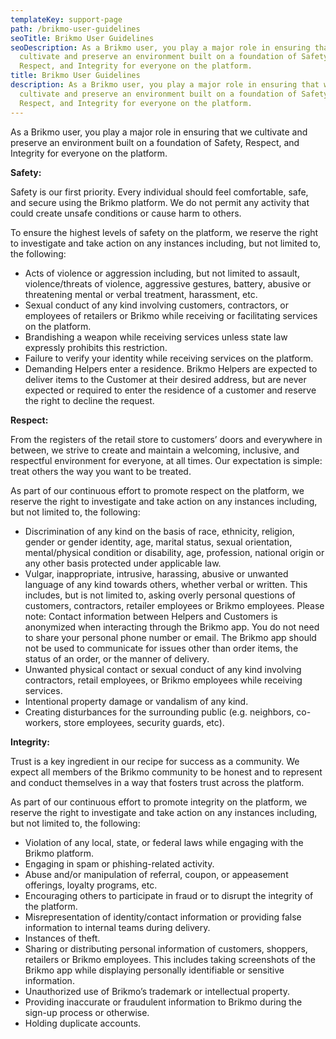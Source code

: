 ```yaml
---
templateKey: support-page
path: /brikmo-user-guidelines
seoTitle: Brikmo User Guidelines
seoDescription: As a Brikmo user, you play a major role in ensuring that we
  cultivate and preserve an environment built on a foundation of Safety,
  Respect, and Integrity for everyone on the platform.
title: Brikmo User Guidelines
description: As a Brikmo user, you play a major role in ensuring that we
  cultivate and preserve an environment built on a foundation of Safety,
  Respect, and Integrity for everyone on the platform.
---
```

As a Brikmo user, you play a major role in ensuring that we cultivate and preserve an environment built on a foundation of Safety, Respect, and Integrity for everyone on the platform.

**Safety:** 

Safety is our first priority. Every individual should feel comfortable, safe, and secure using the Brikmo platform. We do not permit any activity that could create unsafe conditions or cause harm to others.

To ensure the highest levels of safety on the platform, we reserve the right to investigate and take action on any instances including, but not limited to, the following:

* Acts of violence or aggression including, but not limited to assault, violence/threats of violence, aggressive gestures, battery, abusive or threatening mental or verbal treatment, harassment, etc.
* Sexual conduct of any kind involving customers, contractors, or employees of retailers or Brikmo while receiving or facilitating services on the platform.
* Brandishing a weapon while receiving services unless state law expressly prohibits this restriction.
* Failure to verify your identity while receiving services on the platform.
* Demanding Helpers enter a residence. Brikmo Helpers are expected to deliver items to the Customer at their desired address, but are never expected or required to enter the residence of a customer and reserve the right to decline the request.

**Respect:** 

From the registers of the retail store to customers’ doors and everywhere in between, we strive to create and maintain a welcoming, inclusive, and respectful environment for everyone, at all times. Our expectation is simple: treat others the way you want to be treated.

As part of our continuous effort to promote respect on the platform, we reserve the right to investigate and take action on any instances including, but not limited to, the following:

* Discrimination of any kind on the basis of race, ethnicity, religion, gender or gender identity, age, marital status, sexual orientation, mental/physical condition or disability, age, profession, national origin or any other basis protected under applicable law.
* Vulgar, inappropriate, intrusive, harassing, abusive or unwanted language of any kind towards others, whether verbal or written. This includes, but is not limited to, asking overly personal questions of customers, contractors, retailer employees or Brikmo employees. Please note: Contact information between Helpers and Customers is anonymized when interacting through the Brikmo app. You do not need to share your personal phone number or email. The Brikmo app should not be used to communicate for issues other than order items, the status of an order, or the manner of delivery.
* Unwanted physical contact or sexual conduct of any kind involving contractors, retail employees, or Brikmo employees while receiving services.
* Intentional property damage or vandalism of any kind.
* Creating disturbances for the surrounding public (e.g. neighbors, co-workers, store employees, security guards, etc).

**Integrity:** 

Trust is a key ingredient in our recipe for success as a community. We expect all members of the Brikmo community to be honest and to represent and conduct themselves in a way that fosters trust across the platform.

As part of our continuous effort to promote integrity on the platform, we reserve the right to investigate and take action on any instances including, but not limited to, the following:

* Violation of any local, state, or federal laws while engaging with the Brikmo platform.
* Engaging in spam or phishing-related activity.
* Abuse and/or manipulation of referral, coupon, or appeasement offerings, loyalty programs, etc.
* Encouraging others to participate in fraud or to disrupt the integrity of the platform.
* Misrepresentation of identity/contact information or providing false information to internal teams during delivery.
* Instances of theft.
* Sharing or distributing personal information of customers, shoppers, retailers or Brikmo employees. This includes taking screenshots of the Brikmo app while displaying personally identifiable or sensitive information.
* Unauthorized use of Brikmo’s trademark or intellectual property.
* Providing inaccurate or fraudulent information to Brikmo during the sign-up process or otherwise.
* Holding duplicate accounts.